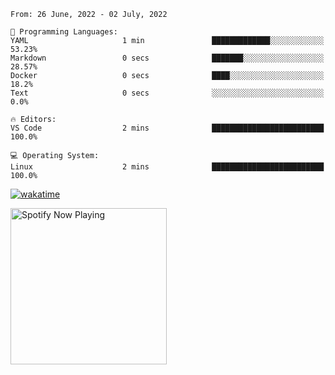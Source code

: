 <!--START_SECTION:waka-->
```text
From: 26 June, 2022 - 02 July, 2022

💬 Programming Languages: 
YAML                     1 min               █████████████░░░░░░░░░░░░   53.23% 
Markdown                 0 secs              ███████░░░░░░░░░░░░░░░░░░   28.57% 
Docker                   0 secs              ████░░░░░░░░░░░░░░░░░░░░░   18.2% 
Text                     0 secs              ░░░░░░░░░░░░░░░░░░░░░░░░░   0.0%

🔥 Editors: 
VS Code                  2 mins              █████████████████████████   100.0%

💻 Operating System: 
Linux                    2 mins              █████████████████████████   100.0%

```


<!--END_SECTION:waka-->

[![wakatime](https://wakatime.com/badge/user/37718f76-572e-4513-b2c5-41c4d93d287a.svg)](https://wakatime.com/@37718f76-572e-4513-b2c5-41c4d93d287a)

[<img src="https://spotify-playing-gregnrobinson.vercel.app/api/spotify/?background_color=transparent&border_color=transparent" alt="Spotify Now Playing" width="250" />](https://open.spotify.com/user/gregnrobinson-ca)





